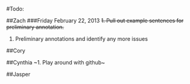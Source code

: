 #Todo:

##Zach
###Friday February 22, 2013
~~1. Pull out example sentences for preliminary annotation.~~  
1. Preliminary annotations and identify any more issues

##Cory

##Cynthia
~1. Play around with github~

##Jasper
